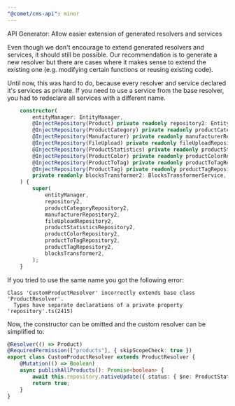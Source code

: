 ```yaml
---
"@comet/cms-api": minor
---
```


API Generator: Allow easier extension of generated resolvers and services

Even though we don't encourage to extend generated resolvers and services, it should still be possible. Our recommendation is to generate a new resolver but there are cases where it makes sense to extend the existing one (e.g. modifying certain functions or reusing existing code).

Until now, this was hard to do, because every resolver and service declared it's services as private. If you need to use a service from the base resolver, you had to redeclare all services with a different name.

```ts
    constructor(
        entityManager: EntityManager,
        @InjectRepository(Product) private readonly repository2: EntityRepository<Product>,
        @InjectRepository(ProductCategory) private readonly productCategoryRepository2: EntityRepository<ProductCategory>,
        @InjectRepository(Manufacturer) private readonly manufacturerRepository2: EntityRepository<Manufacturer>,
        @InjectRepository(FileUpload) private readonly fileUploadRepository2: EntityRepository<FileUpload>,
        @InjectRepository(ProductStatistics) private readonly productStatisticsRepository2: EntityRepository<ProductStatistics>,
        @InjectRepository(ProductColor) private readonly productColorRepository2: EntityRepository<ProductColor>,
        @InjectRepository(ProductToTag) private readonly productToTagRepository2: EntityRepository<ProductToTag>,
        @InjectRepository(ProductTag) private readonly productTagRepository2: EntityRepository<ProductTag>,
        private readonly blocksTransformer2: BlocksTransformerService,
    ) {
        super(
            entityManager,
            repository2,
            productCategoryRepository2,
            manufacturerRepository2,
            fileUploadRepository2,
            productStatisticsRepository2,
            productColorRepository2,
            productToTagRepository2,
            productTagRepository2,
            blocksTransformer2,
        );
    }

```

If you tried to use the same name you got the following error:

```
Class 'CustomProductResolver' incorrectly extends base class 'ProductResolver'.
  Types have separate declarations of a private property 'repository'.ts(2415)
```

Now, the constructor can be omitted and the custom resolver can be simplified to:

```ts
@Resolver(() => Product)
@RequiredPermission(["products"], { skipScopeCheck: true })
export class CustomProductResolver extends ProductResolver {
    @Mutation(() => Boolean)
    async publishAllProducts(): Promise<boolean> {
        await this.repository.nativeUpdate({ status: { $ne: ProductStatus.Published } }, { status: ProductStatus.Published });
        return true;
    }
}
```
